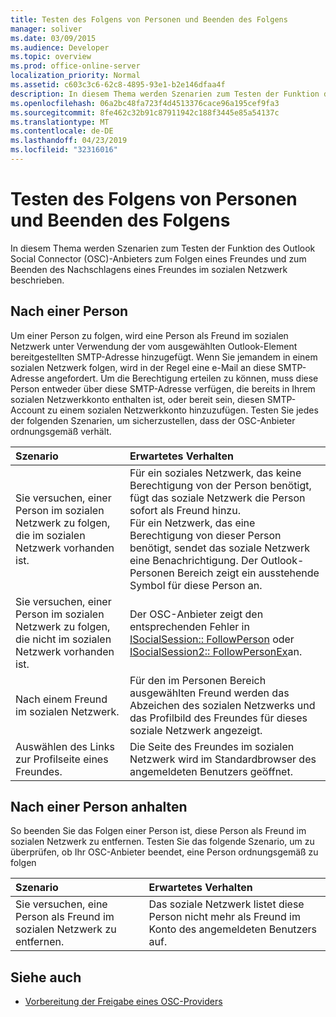```yaml
---
title: Testen des Folgens von Personen und Beenden des Folgens
manager: soliver
ms.date: 03/09/2015
ms.audience: Developer
ms.topic: overview
ms.prod: office-online-server
localization_priority: Normal
ms.assetid: c603c3c6-62c8-4895-93e1-b2e146dfaa4f
description: In diesem Thema werden Szenarien zum Testen der Funktion des Outlook Social Connector (OSC)-Anbieters zum Folgen eines Freundes und zum Beenden des Nachschlagens eines Freundes im sozialen Netzwerk beschrieben.
ms.openlocfilehash: 06a2bc48fa723f4d4513376cace96a195cef9fa3
ms.sourcegitcommit: 8fe462c32b91c87911942c188f3445e85a54137c
ms.translationtype: MT
ms.contentlocale: de-DE
ms.lasthandoff: 04/23/2019
ms.locfileid: "32316016"
---
```

# <a name="testing-following-and-stop-following-persons"></a>Testen des Folgens von Personen und Beenden des Folgens

In diesem Thema werden Szenarien zum Testen der Funktion des Outlook Social Connector (OSC)-Anbieters zum Folgen eines Freundes und zum Beenden des Nachschlagens eines Freundes im sozialen Netzwerk beschrieben.
  
## <a name="following-a-person"></a>Nach einer Person

Um einer Person zu folgen, wird eine Person als Freund im sozialen Netzwerk unter Verwendung der vom ausgewählten Outlook-Element bereitgestellten SMTP-Adresse hinzugefügt. Wenn Sie jemandem in einem sozialen Netzwerk folgen, wird in der Regel eine e-Mail an diese SMTP-Adresse angefordert. Um die Berechtigung erteilen zu können, muss diese Person entweder über diese SMTP-Adresse verfügen, die bereits in Ihrem sozialen Netzwerkkonto enthalten ist, oder bereit sein, diesen SMTP-Account zu einem sozialen Netzwerkkonto hinzuzufügen. Testen Sie jedes der folgenden Szenarien, um sicherzustellen, dass der OSC-Anbieter ordnungsgemäß verhält.
  
|**Szenario**|**Erwartetes Verhalten**|
|:-----|:-----|
|Sie versuchen, einer Person im sozialen Netzwerk zu folgen, die im sozialen Netzwerk vorhanden ist.  <br/> |Für ein soziales Netzwerk, das keine Berechtigung von der Person benötigt, fügt das soziale Netzwerk die Person sofort als Freund hinzu.  <br/> Für ein Netzwerk, das eine Berechtigung von dieser Person benötigt, sendet das soziale Netzwerk eine Benachrichtigung. Der Outlook-Personen Bereich zeigt ein ausstehende Symbol für diese Person an.  <br/> |
|Sie versuchen, einer Person im sozialen Netzwerk zu folgen, die nicht im sozialen Netzwerk vorhanden ist.  <br/> |Der OSC-Anbieter zeigt den entsprechenden Fehler in [ISocialSession:: FollowPerson](isocialsession-followperson.md) oder [ISocialSession2:: FollowPersonEx](isocialsession2-followpersonex.md)an.  <br/> |
|Nach einem Freund im sozialen Netzwerk.  <br/> |Für den im Personen Bereich ausgewählten Freund werden das Abzeichen des sozialen Netzwerks und das Profilbild des Freundes für dieses soziale Netzwerk angezeigt.  <br/> |
|Auswählen des Links zur Profilseite eines Freundes.  <br/> |Die Seite des Freundes im sozialen Netzwerk wird im Standardbrowser des angemeldeten Benutzers geöffnet.  <br/> |
   
## <a name="stop-following-a-person"></a>Nach einer Person anhalten

So beenden Sie das Folgen einer Person ist, diese Person als Freund im sozialen Netzwerk zu entfernen. Testen Sie das folgende Szenario, um zu überprüfen, ob Ihr OSC-Anbieter beendet, eine Person ordnungsgemäß zu folgen
  
|**Szenario**|**Erwartetes Verhalten**|
|:-----|:-----|
|Sie versuchen, eine Person als Freund im sozialen Netzwerk zu entfernen.  <br/> |Das soziale Netzwerk listet diese Person nicht mehr als Freund im Konto des angemeldeten Benutzers auf.  <br/> |
   
## <a name="see-also"></a>Siehe auch

- [Vorbereitung der Freigabe eines OSC-Providers](getting-ready-to-release-an-osc-provider.md)

